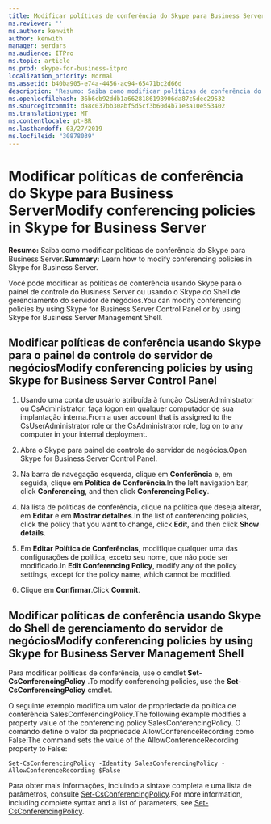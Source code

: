 ```yaml
---
title: Modificar políticas de conferência do Skype para Business Server
ms.reviewer: ''
ms.author: kenwith
author: kenwith
manager: serdars
ms.audience: ITPro
ms.topic: article
ms.prod: skype-for-business-itpro
localization_priority: Normal
ms.assetid: b40ba905-e74a-4456-ac94-65471bc2d66d
description: 'Resumo: Saiba como modificar políticas de conferência do Skype para Business Server.'
ms.openlocfilehash: 36b6cb92ddb1a6628186198906da87c5dec29532
ms.sourcegitcommit: da8c037bb30abf5d5cf3b60d4b71e3a10e553402
ms.translationtype: MT
ms.contentlocale: pt-BR
ms.lasthandoff: 03/27/2019
ms.locfileid: "30878039"
---
```

# <a name="modify-conferencing-policies-in-skype-for-business-server"></a><span data-ttu-id="25908-103">Modificar políticas de conferência do Skype para Business Server</span><span class="sxs-lookup"><span data-stu-id="25908-103">Modify conferencing policies in Skype for Business Server</span></span>
 
<span data-ttu-id="25908-104">**Resumo:** Saiba como modificar políticas de conferência do Skype para Business Server.</span><span class="sxs-lookup"><span data-stu-id="25908-104">**Summary:** Learn how to modify conferencing policies in Skype for Business Server.</span></span>
  
<span data-ttu-id="25908-105">Você pode modificar as políticas de conferência usando Skype para o painel de controle do Business Server ou usando o Skype do Shell de gerenciamento do servidor de negócios.</span><span class="sxs-lookup"><span data-stu-id="25908-105">You can modify conferencing policies by using Skype for Business Server Control Panel or by using Skype for Business Server Management Shell.</span></span>
  
## <a name="modify-conferencing-policies-by-using-skype-for-business-server-control-panel"></a><span data-ttu-id="25908-106">Modificar políticas de conferência usando Skype para o painel de controle do servidor de negócios</span><span class="sxs-lookup"><span data-stu-id="25908-106">Modify conferencing policies by using Skype for Business Server Control Panel</span></span>

1. <span data-ttu-id="25908-107">Usando uma conta de usuário atribuída à função CsUserAdministrator ou CsAdministrator, faça logon em qualquer computador de sua implantação interna.</span><span class="sxs-lookup"><span data-stu-id="25908-107">From a user account that is assigned to the CsUserAdministrator role or the CsAdministrator role, log on to any computer in your internal deployment.</span></span>
    
2.  <span data-ttu-id="25908-108">Abra o Skype para painel de controle do servidor de negócios.</span><span class="sxs-lookup"><span data-stu-id="25908-108">Open Skype for Business Server Control Panel.</span></span>
    
3. <span data-ttu-id="25908-109">Na barra de navegação esquerda, clique em **Conferência** e, em seguida, clique em **Política de Conferência**.</span><span class="sxs-lookup"><span data-stu-id="25908-109">In the left navigation bar, click **Conferencing**, and then click **Conferencing Policy**.</span></span>
    
4. <span data-ttu-id="25908-110">Na lista de políticas de conferência, clique na política que deseja alterar, em **Editar** e em **Mostrar detalhes**.</span><span class="sxs-lookup"><span data-stu-id="25908-110">In the list of conferencing policies, click the policy that you want to change, click **Edit**, and then click **Show details**.</span></span>
    
5. <span data-ttu-id="25908-111">Em **Editar Política de Conferências**, modifique qualquer uma das configurações de política, exceto seu nome, que não pode ser modificado.</span><span class="sxs-lookup"><span data-stu-id="25908-111">In **Edit Conferencing Policy**, modify any of the policy settings, except for the policy name, which cannot be modified.</span></span>
    
6. <span data-ttu-id="25908-112">Clique em **Confirmar**.</span><span class="sxs-lookup"><span data-stu-id="25908-112">Click **Commit**.</span></span>
    
## <a name="modify-conferencing-policies-by-using-skype-for-business-server-management-shell"></a><span data-ttu-id="25908-113">Modificar políticas de conferência usando Skype do Shell de gerenciamento do servidor de negócios</span><span class="sxs-lookup"><span data-stu-id="25908-113">Modify conferencing policies by using Skype for Business Server Management Shell</span></span>

<span data-ttu-id="25908-114">Para modificar políticas de conferência, use o cmdlet **Set-CsConferencingPolicy** .</span><span class="sxs-lookup"><span data-stu-id="25908-114">To modify conferencing policies, use the **Set-CsConferencingPolicy** cmdlet.</span></span>
  
<span data-ttu-id="25908-115">O seguinte exemplo modifica um valor de propriedade da política de conferência SalesConferencingPolicy.</span><span class="sxs-lookup"><span data-stu-id="25908-115">The following example modifies a property value of the conferencing policy SalesConferencingPolicy.</span></span> <span data-ttu-id="25908-116">O comando define o valor da propriedade AllowConferenceRecording como False:</span><span class="sxs-lookup"><span data-stu-id="25908-116">The command sets the value of the AllowConferenceRecording property to False:</span></span>
  
```
Set-CsConferencingPolicy -Identity SalesConferencingPolicy -AllowConferenceRecording $False
```

<span data-ttu-id="25908-117">Para obter mais informações, incluindo a sintaxe completa e uma lista de parâmetros, consulte [Set-CsConferencingPolicy](https://docs.microsoft.com/powershell/module/skype/set-csconferencingpolicy?view=skype-ps).</span><span class="sxs-lookup"><span data-stu-id="25908-117">For more information, including complete syntax and a list of parameters, see [Set-CsConferencingPolicy](https://docs.microsoft.com/powershell/module/skype/set-csconferencingpolicy?view=skype-ps).</span></span>
  

